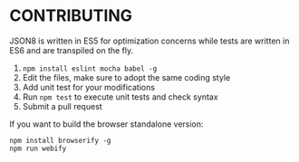 CONTRIBUTING
============

JSON8 is written in ES5 for optimization concerns while tests are written in ES6 and are transpiled on the fly.

1. ```npm install eslint mocha babel -g```
2. Edit the files, make sure to adopt the same coding style
3. Add unit test for your modifications
4. Run ```npm test``` to execute unit tests and check syntax
5. Submit a pull request

If you want to build the browser standalone version:
```
npm install browserify -g
npm run webify
```
